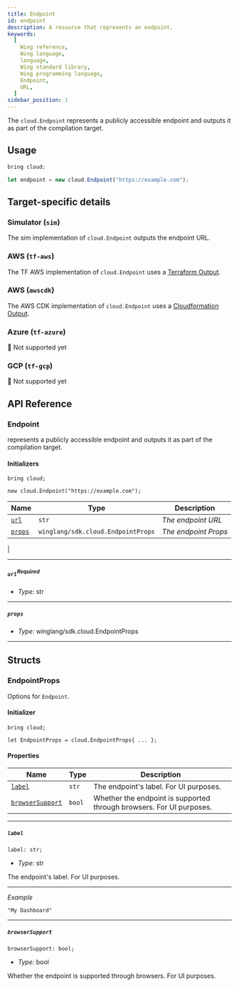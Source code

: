 ```yaml
---
title: Endpoint
id: endpoint
description: A resource that represents an endpoint.
keywords:
  [
    Wing reference,
    Wing language,
    language,
    Wing standard library,
    Wing programming language,
    Endpoint,
    URL,
  ]
sidebar_position: 1
---
```


The `cloud.Endpoint` represents a publicly accessible endpoint and outputs it as part of the compilation target.

## Usage

```ts playground
bring cloud;

let endpoint = new cloud.Endpoint("https://example.com");
```

## Target-specific details

### Simulator (`sim`)

The sim implementation of `cloud.Endpoint` outputs the endpoint URL.

### AWS (`tf-aws`)

The TF AWS implementation of `cloud.Endpoint` uses a [Terraform Output](https://developer.hashicorp.com/terraform/language/values/outputs).

### AWS (`awscdk`)

The AWS CDK implementation of `cloud.Endpoint` uses a [Cloudformation Output](https://docs.aws.amazon.com/AWSCloudFormation/latest/UserGuide/outputs-section-structure.html).

### Azure (`tf-azure`)

🚧 Not supported yet

### GCP (`tf-gcp`)

🚧 Not supported yet
## API Reference <a name="API Reference" id="API Reference"></a>

### Endpoint <a name="Endpoint" id="@winglang/sdk.cloud.Endpoint"></a>

represents a publicly accessible endpoint and outputs it as part of the compilation target.

#### Initializers <a name="Initializers" id="@winglang/sdk.cloud.Endpoint.Initializer"></a>

```wing
bring cloud;

new cloud.Endpoint("https://example.com");
```

| **Name** | **Type** | **Description** |
| --- | --- | --- |
| <code><a href="#@winglang/sdk.cloud.Endpoint.property.url">url</a></code> | <code>str</code> | *The endpoint URL* |
| <code><a href="#@winglang/sdk.cloud.Endpoint.property.props">props</a></code> | <code>winglang/sdk.cloud.EndpointProps</code> | *The endpoint Props* |
|

---

##### `url`<sup>Required</sup> <a name="url" id="@winglang/sdk.cloud.Endpoint.property.url"></a>

- *Type:* str

---

##### `props` <a name="props" id="@winglang/sdk.cloud.Endpoint.property.props"></a>

- *Type:* winglang/sdk.cloud.EndpointProps

---



## Structs <a name="Structs" id="Structs"></a>

### EndpointProps <a name="EndpointProps" id="@winglang/sdk.cloud.EndpointProps"></a>

Options for `Endpoint`.

#### Initializer <a name="Initializer" id="@winglang/sdk.cloud.EndpointProps.Initializer"></a>

```wing
bring cloud;

let EndpointProps = cloud.EndpointProps{ ... };
```

#### Properties <a name="Properties" id="Properties"></a>

| **Name** | **Type** | **Description** |
| --- | --- | --- |
| <code><a href="#@winglang/sdk.cloud.EndpointProps.property.label">label</a></code> | <code>str</code> | The endpoint's label. For UI purposes. |
| <code><a href="#@winglang/sdk.cloud.EndpointProps.property.browserSupport">browserSupport</a></code> | <code>bool</code> | Whether the endpoint is supported through browsers. For UI purposes. |

---

##### `label` <a name="label" id="@winglang/sdk.cloud.EndpointProps.property.label"></a>

```wing
label: str;
```

- *Type:* str

The endpoint's label. For UI purposes.

---

*Example*

```wing
"My Dashboard"
```

---

##### `browserSupport` <a name="browserSupport" id="@winglang/sdk.cloud.EndpointProps.property.browserSupport"></a>

```wing
browserSupport: bool;
```

- *Type:* bool

Whether the endpoint is supported through browsers. For UI purposes.
